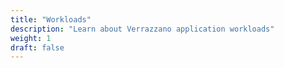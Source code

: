 ```yaml
---
title: "Workloads"
description: "Learn about Verrazzano application workloads"
weight: 1
draft: false
---
```

